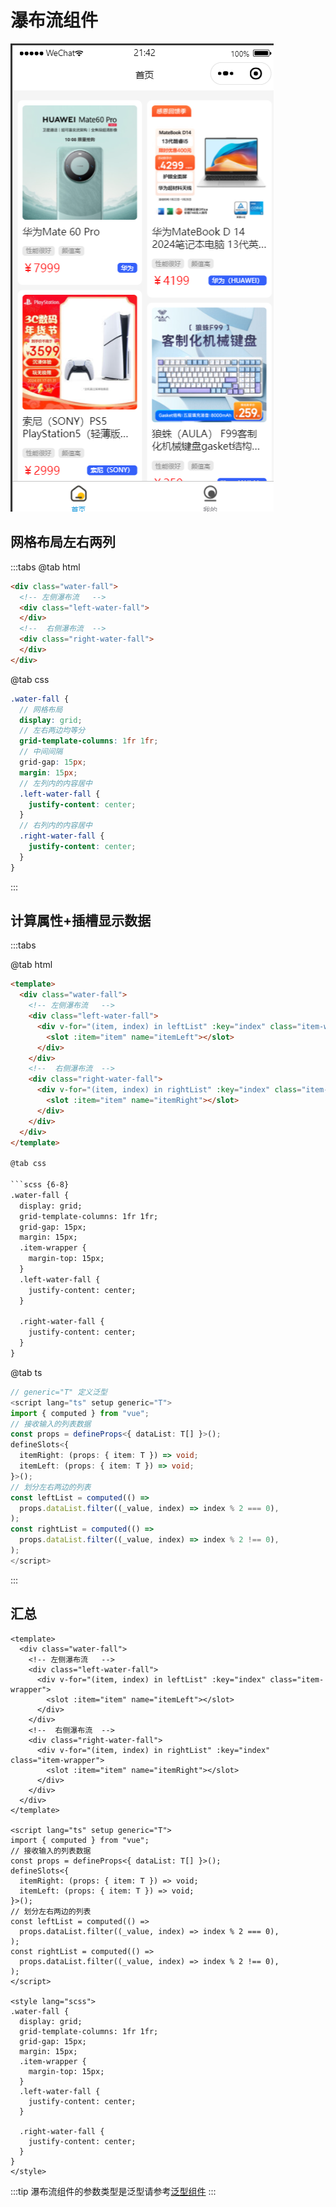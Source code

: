 # 瀑布流组件

![效果](../../product/walter-fall.png)

## 网格布局左右两列

:::tabs
@tab html

```html
<div class="water-fall">
  <!-- 左侧瀑布流   -->
  <div class="left-water-fall">
  </div>
  <!--  右侧瀑布流  -->
  <div class="right-water-fall">
  </div>
</div>
```

@tab css

```scss
.water-fall {
  // 网格布局
  display: grid;
  // 左右两边均等分
  grid-template-columns: 1fr 1fr;
  // 中间间隔
  grid-gap: 15px;
  margin: 15px;
  // 左列内的内容居中
  .left-water-fall {
    justify-content: center;
  }
  // 右列内的内容居中
  .right-water-fall {
    justify-content: center;
  }
}
```

:::

## 计算属性+插槽显示数据

:::tabs

@tab html

```html {5-7,11-13}
<template>
  <div class="water-fall">
    <!-- 左侧瀑布流   -->
    <div class="left-water-fall">
      <div v-for="(item, index) in leftList" :key="index" class="item-wrapper">
        <slot :item="item" name="itemLeft"></slot>
      </div>
    </div>
    <!--  右侧瀑布流  -->
    <div class="right-water-fall">
      <div v-for="(item, index) in rightList" :key="index" class="item-wrapper">
        <slot :item="item" name="itemRight"></slot>
      </div>
    </div>
  </div>
</template>

@tab css

```scss {6-8}
.water-fall {
  display: grid;
  grid-template-columns: 1fr 1fr;
  grid-gap: 15px;
  margin: 15px;
  .item-wrapper {
    margin-top: 15px;
  }
  .left-water-fall {
    justify-content: center;
  }

  .right-water-fall {
    justify-content: center;
  }
}
```

@tab ts

```ts
// generic="T" 定义泛型
<script lang="ts" setup generic="T">
import { computed } from "vue";
// 接收输入的列表数据
const props = defineProps<{ dataList: T[] }>();
defineSlots<{
  itemRight: (props: { item: T }) => void;
  itemLeft: (props: { item: T }) => void;
}>();
// 划分左右两边的列表
const leftList = computed(() =>
  props.dataList.filter((_value, index) => index % 2 === 0),
);
const rightList = computed(() =>
  props.dataList.filter((_value, index) => index % 2 !== 0),
);
</script>
```

:::

## 汇总

```vue
<template>
  <div class="water-fall">
    <!-- 左侧瀑布流   -->
    <div class="left-water-fall">
      <div v-for="(item, index) in leftList" :key="index" class="item-wrapper">
        <slot :item="item" name="itemLeft"></slot>
      </div>
    </div>
    <!--  右侧瀑布流  -->
    <div class="right-water-fall">
      <div v-for="(item, index) in rightList" :key="index" class="item-wrapper">
        <slot :item="item" name="itemRight"></slot>
      </div>
    </div>
  </div>
</template>

<script lang="ts" setup generic="T">
import { computed } from "vue";
// 接收输入的列表数据
const props = defineProps<{ dataList: T[] }>();
defineSlots<{
  itemRight: (props: { item: T }) => void;
  itemLeft: (props: { item: T }) => void;
}>();
// 划分左右两边的列表
const leftList = computed(() =>
  props.dataList.filter((_value, index) => index % 2 === 0),
);
const rightList = computed(() =>
  props.dataList.filter((_value, index) => index % 2 !== 0),
);
</script>

<style lang="scss">
.water-fall {
  display: grid;
  grid-template-columns: 1fr 1fr;
  grid-gap: 15px;
  margin: 15px;
  .item-wrapper {
    margin-top: 15px;
  }
  .left-water-fall {
    justify-content: center;
  }

  .right-water-fall {
    justify-content: center;
  }
}
</style>

```

:::tip
瀑布流组件的参数类型是泛型请参考[泛型组件](https://vuejs.org/api/sfc-script-setup.html#generics)
:::
